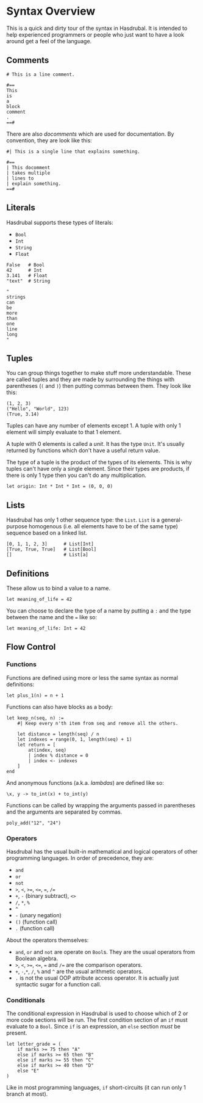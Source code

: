 # Syntax Overview

This is a quick and dirty tour of the syntax in Hasdrubal. It is intended to help experienced programmers or people who just want to have a look around get a feel of the language.

## Comments

```
# This is a line comment.

#==
This
is
a
block
comment
.
==#
```

There are also *docomments* which are used for documentation. By convention, they are look like this:

```
#| This is a single line that explains something.

#==
| This docomment
| takes multiple
| lines to
| explain something.
==#
```

## Literals

Hasdrubal supports these types of literals:

- `Bool`
- `Int`
- `String`
- `Float`

```
False   # Bool
42      # Int
3.141   # Float
"text"  # String

"
strings
can
be
more
than
one
line
long
"
```

## Tuples

You can group things together to make stuff more understandable. These are called tuples and they are made by surrounding the things with parentheses (`(` and `)`) then putting commas between them. They look like this:

```
(1, 2, 3)
("Hello", "World", 123)
(True, 3.14)
```

Tuples can have any number of elements except 1. A tuple with only 1 element will simply evaluate to that 1 element.

A tuple with 0 elements is called a *unit*. It has the type `Unit`. It's usually returned by functions which don't have a useful return value.

The type of a tuple is the product of the types of its elements. This is why tuples can't have only a single element. Since their types are products, if there is only 1 type then you can't do any multiplication.

```
let origin: Int * Int * Int = (0, 0, 0)
```


## Lists

Hasdrubal has only 1 other sequence type: the `List`. `List` is a general-purpose homogenous (i.e. all elements have to be of the same type) sequence based on a linked list.

```
[0, 1, 1, 2, 3]      # List[Int]
[True, True, True]   # List[Bool]
[]                   # List[a]
```

## Definitions

These allow us to bind a value to a name.

```
let meaning_of_life = 42
```
You can choose to declare the type of a name by putting a `:` and the type between the name and the `=` like so:

```
let meaning_of_life: Int = 42
```

## Flow Control

### Functions

Functions are defined using more or less the same syntax as normal definitions:

```
let plus_1(n) = n + 1
```

Functions can also have blocks as a body:

```
let keep_n(seq, n) :=
    #| Keep every n'th item from seq and remove all the others.

    let distance = length(seq) / n
    let indexes = range(0, 1, length(seq) + 1)
    let return = [
        at(index, seq)
        | index % distance = 0
        | index <- indexes
    ]
end
```

And anonymous functions (a.k.a. _lambdas_) are defined like so:

```
\x, y -> to_int(x) + to_int(y)
```

Functions can be called by wrapping the arguments passed in parentheses and the arguments are separated by commas.

```
poly_add("12", "24")
```

### Operators

Hasdrubal has the usual built-in mathematical and logical operators of other programming languages. In order of precedence, they are:

- `and`
- `or`
- `not`
- `>`, `<`, `>=`, `<=`, `=`, `/=`
- `+`, `-` (binary subtract), `<>`
- `/`, `*`, `%`
- `^`
- `-` (unary negation)
- `()` (function call)
- `.` (function call)

About the operators themselves:

- `and`, `or` and `not` are operate on `Bool`s. They are the usual operators from Boolean algebra.
- `>`, `<`, `>=`, `<=`, `=` and `/=` are the comparison operators.
- `+`, `-`,`*`, `/`, `%` and `^` are the usual arithmetic operators.
- `.` is not the usual OOP attribute access operator. It is actually just syntactic sugar for a function call.

### Conditionals

The conditional expression in Hasdrubal is used to choose which of 2 or more code sections will be run. The first condition section of an `if` must evaluate to a `Bool`. Since `if` is an expression, an `else` section *must* be present.

```
let letter_grade = (
    if marks >= 75 then "A"
    else if marks >= 65 then "B"
    else if marks >= 55 then "C"
    else if marks >= 40 then "D"
    else "E"
)
```

Like in most programming languages, `if` short-circuits (it can run only 1 branch at most).
